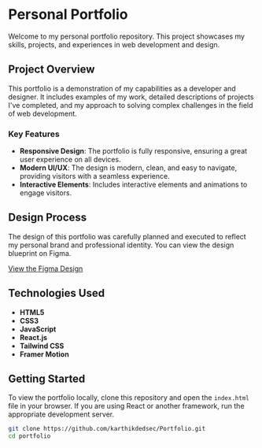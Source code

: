 # Personal Portfolio

Welcome to my personal portfolio repository. This project showcases my skills, projects, and experiences in web development and design.

## Project Overview

This portfolio is a demonstration of my capabilities as a developer and designer. It includes examples of my work, detailed descriptions of projects I've completed, and my approach to solving complex challenges in the field of web development.

### Key Features

- **Responsive Design**: The portfolio is fully responsive, ensuring a great user experience on all devices.
- **Modern UI/UX**: The design is modern, clean, and easy to navigate, providing visitors with a seamless experience.
- **Interactive Elements**: Includes interactive elements and animations to engage visitors.

## Design Process

The design of this portfolio was carefully planned and executed to reflect my personal brand and professional identity. You can view the design blueprint on Figma.

[View the Figma Design](https://www.figma.com/design/RL9zmYCyPsrSA9xdUdoie6/new-portfolio?node-id=69-372&t=ZxAIgVayeIqJYyLG-1) 

## Technologies Used

- **HTML5**
- **CSS3**
- **JavaScript**
- **React.js** 
- **Tailwind CSS** 
- **Framer Motion** 

## Getting Started

To view the portfolio locally, clone this repository and open the `index.html` file in your browser. If you are using React or another framework, run the appropriate development server.

```bash
git clone https://github.com/karthikdedsec/Portfolio.git
cd portfolio
